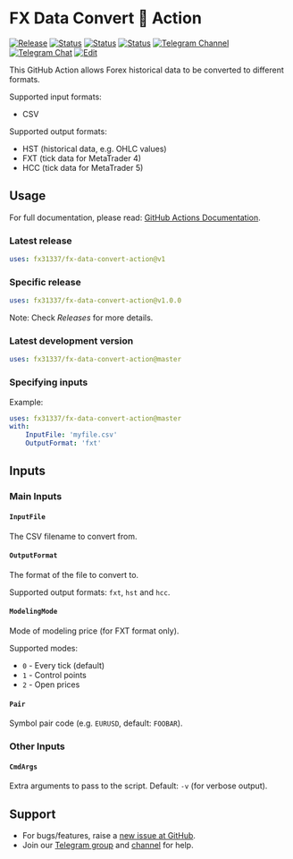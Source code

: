 # FX Data Convert 🐳 Action

<!-- [![Docker image][docker-build-image]][docker-build-link] -->
[![Release][github-release-image]][github-release-link]
[![Status][gha-image-action-master]][gha-link-action-master]
[![Status][gha-image-docker-master]][gha-link-docker-master]
[![Status][gha-image-lint-master]][gha-link-lint-master]
[![Telegram Channel][tg-channel-image]][tg-channel-link]
[![Telegram Chat][tg-chat-image]][tg-chat-link]
[![Edit][gitpod-image]][gitpod-link]

This GitHub Action allows Forex historical data to be converted to different formats.

Supported input formats:

- CSV

Supported output formats:

- HST (historical data, e.g. OHLC values)
- FXT (tick data for MetaTrader 4)
- HCC (tick data for MetaTrader 5)

## Usage

For full documentation, please read: [GitHub Actions Documentation](https://help.github.com/en/actions).

### Latest release

```yaml
uses: fx31337/fx-data-convert-action@v1
```

### Specific release

```yaml
uses: fx31337/fx-data-convert-action@v1.0.0
```

Note: Check *Releases* for more details.

### Latest development version

```yaml
uses: fx31337/fx-data-convert-action@master
```

### Specifying inputs

Example:

```yaml
uses: fx31337/fx-data-convert-action@master
with:
    InputFile: 'myfile.csv'
    OutputFormat: 'fxt'
```

## Inputs

### Main Inputs

#### `InputFile`

The CSV filename to convert from.

#### `OutputFormat`

The format of the file to convert to.

Supported output formats: `fxt`, `hst` and `hcc`.

#### `ModelingMode`

Mode of modeling price (for FXT format only).

Supported modes:

- `0` - Every tick (default)
- `1` - Control points
- `2` - Open prices

#### `Pair`

Symbol pair code (e.g. `EURUSD`, default: `FOOBAR`).

### Other Inputs

#### `CmdArgs`

Extra arguments to pass to the script. Default: `-v` (for verbose output).

<!--
## Outputs

### `foo`

Foo bar.
-->

## Support

- For bugs/features, raise a [new issue at GitHub](https://github.com/FX31337/FX-Data-Convert-Action/issues).
- Join our [Telegram group](https://t.me/FX31337) and [channel](https://t.me/FX31337_Announcements) for help.

<!-- Named links -->

[github-release-image]: https://img.shields.io/github/release/FX31337/FX-Data-Convert-Action.svg?logo=github
[github-release-link]: https://github.com/FX31337/FX-Data-Convert-Action/releases

[tg-channel-image]: https://img.shields.io/badge/Telegram-news-0088CC.svg?logo=telegram
[tg-channel-link]: https://t.me/EA31337_News
[tg-chat-image]: https://img.shields.io/badge/Telegram-chat-0088CC.svg?logo=telegram
[tg-chat-link]: https://t.me/EA31337

[gha-link-action-master]: https://github.com/FX31337/FX-Data-Convert-Action/actions?query=workflow%3AAction+branch%3Amaster
[gha-image-action-master]: https://github.com/FX31337/FX-Data-Convert-Action/workflows/Action/badge.svg
[gha-link-docker-master]: https://github.com/FX31337/FX-Data-Convert-Action/actions?query=workflow%3ADocker+branch%3Amaster
[gha-image-docker-master]: https://github.com/FX31337/FX-Data-Convert-Action/workflows/Docker/badge.svg
[gha-link-lint-master]: https://github.com/FX31337/FX-Data-Convert-Action/actions?query=workflow%3ALint+branch%3Amaster
[gha-image-lint-master]: https://github.com/FX31337/FX-Data-Convert-Action/workflows/Lint/badge.svg

[gitpod-image]: https://img.shields.io/badge/Gitpod-ready--to--code-blue?logo=gitpod
[gitpod-link]: https://gitpod.io/#https://github.com/FX31337/FX-Data-Convert-Action
